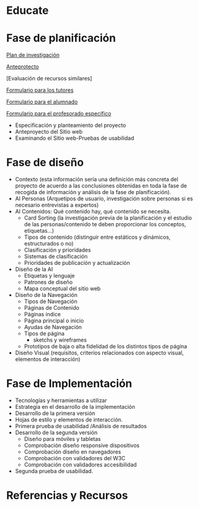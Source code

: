 # Educate
# Fase de planificación
[Plan de investigación](https://docs.google.com/document/d/18dmkgkjxvY4lUFXVq2Bpp2sUPAVqTZlLHitHpwO0qps/edit?usp=sharing/)

[Anteprotecto]()

[Evaluación de recursos similares]

[Formulario para los tutores](https://forms.gle/6rkERFuoZKn2x1Cp7)

[Formulario para el alumnado](https://forms.gle/D2TQ5dYfyTtjJk9H7)

[Formulario para el profesorado específico](https://forms.gle/BpQGvdqYw5tT3YAE7)


- Especificación y planteamiento del proyecto
- Anteproyecto del Sitio web
- Examinando el Sitio web-Pruebas de usabilidad
# Fase de diseño
- Contexto (esta información sería una definición más concreta del proyecto de acuerdo a las conclusiones obtenidas en toda la fase de recogida de información y análisis de la fase de planificación).
- AI Personas (Arquetipos de usuario, investigación sobre personas si es necesario entrevistas a expertos)
- AI Contenidos: Qué contenido hay, qué contenido se necesita.
  - Card Sorting (la investigación previa de la planificación y el estudio de las personas/contenido te deben proporcionar los conceptos, etiquetas...)
  - Tipos de contenido (distinguir entre estáticos y dinámicos, estructurados o no)
  - Clasificación y prioridades 
  - Sistemas de clasificación 
  - Prioridades de publicación y actualización
- Diseño de la AI
  - Etiquetas y lenguaje
  - Patrones de diseño
  - Mapa conceptual del sitio web
- Diseño de la Navegación
  - Tipos de Navegación
  - Páginas de Contenido
  - Páginas índice
  - Página principal o inicio
  - Ayudas de Navegación
  - Tipos de página
    - sketchs y wireframes
  - Prototipos de baja o alta fidelidad de los distintos tipos de página
- Diseño Visual (requisitos, criterios relacionados con aspecto visual, elementos de interacción)

# Fase de Implementación
- Tecnologías y herramientas a utilizar
- Estrategia en el desarrollo de la implementación
- Desarrollo de la primera versión
- Hojas de estilo y elementos de interacción.
- Primera prueba de usabilidad /Análisis de resultados
- Desarrollo de la segunda versión
  - Diseño para móviles y tabletas
  - Comprobación diseño responsive dispositivos
  - Comprobación diseño en navegadores
  - Comprobación con validadores del W3C
  - Comprobación con validadores accesibilidad
- Segunda prueba de usabilidad.

# Referencias y Recursos
